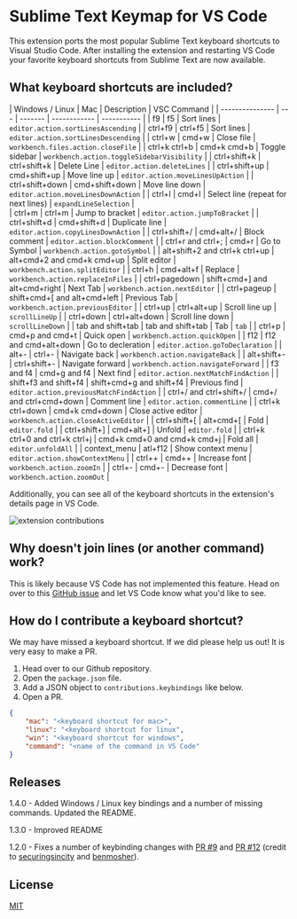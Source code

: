 # Sublime Text Keymap for VS Code

This extension ports the most popular Sublime Text keyboard shortcuts to Visual Studio Code. After installing the extension and restarting VS Code your favorite keyboard shortcuts from Sublime Text are now available. 

## What keyboard shortcuts are included?

| Windows / Linux | Mac | Description  | VSC Command |
| --------------- | --- | ------- | ------------ | ----------- |
| f9 | f5 | Sort lines | `editor.action.sortLinesAscending` | 
| ctrl+f9 | ctrl+f5 | Sort lines | `editor.action.sortLinesDescending` | 
| ctrl+w | cmd+w | Close file | `workbench.files.action.closeFile` | 
| ctrl+k ctrl+b | cmd+k cmd+b | Toggle sidebar | `workbench.action.toggleSidebarVisibility` | 
| ctrl+shift+k | ctrl+shift+k | Delete Line | `editor.action.deleteLines` | 
| ctrl+shift+up | cmd+shift+up | Move line up | `editor.action.moveLinesUpAction` | 
| ctrl+shift+down | cmd+shift+down | Move line down | `editor.action.moveLinesDownAction` | 
| ctrl+l | cmd+l | Select line (repeat for next lines) | `expandLineSelection` |  
| ctrl+m | ctrl+m | Jump to bracket | `editor.action.jumpToBracket` | 
| ctrl+shift+d | cmd+shift+d | Duplicate line | `editor.action.copyLinesDownAction` | 
| ctrl+shift+/ | cmd+alt+/ | Block comment | `editor.action.blockComment` | 
| ctrl+r and ctrl+; | cmd+r | Go to Symbol | `workbench.action.gotoSymbol` | 
| alt+shift+2 and ctrl+k ctrl+up | alt+cmd+2 and cmd+k cmd+up | Split editor | `workbench.action.splitEditor` | 
| ctrl+h | cmd+alt+f | Replace | `workbench.action.replaceInFiles` | 
| ctrl+pagedown | shift+cmd+] and alt+cmd+right | Next Tab | `workbench.action.nextEditor` | 
| ctrl+pageup | shift+cmd+[ and alt+cmd+left | Previous Tab | `workbench.action.previousEditor` | 
| ctrl+up | ctrl+alt+up | Scroll line up | `scrollLineUp` | 
| ctrl+down | ctrl+alt+down | Scroll line down | `scrollLineDown` | 
| tab and shift+tab | tab and shift+tab | Tab | `tab` | 
| ctrl+p | cmd+p and cmd+t | Quick open | `workbench.action.quickOpen` |
| f12 | f12 and cmd+alt+down | Go to decleration | `editor.action.goToDeclaration` |
| alt+- | ctrl+- | Navigate back | `workbench.action.navigateBack` | 
| alt+shift+- | ctrl+shift+- | Navigate forward | `workbench.action.navigateForward` | 
| f3 and f4 | cmd+g and f4 | Next find | `editor.action.nextMatchFindAction` | 
| shift+f3 and shift+f4 | shift+cmd+g and shift+f4 | Previous find | `editor.action.previousMatchFindAction` | 
| ctrl+/ and ctrl+shift+/ | cmd+/ and ctrl+cmd+down | Comment line | `editor.action.commentLine` | 
| ctrl+k ctrl+down | cmd+k cmd+down | Close active editor | `workbench.action.closeActiveEditor` | 
| ctrl+shift+[ | alt+cmd+[ | Fold | `editor.fold` | 
| ctrl+shift+] | cmd+alt+] | Unfold | `editor.fold` | 
| ctrl+k ctrl+0 and ctrl+k ctrl+j | cmd+k cmd+0 and cmd+k cmd+j | Fold all | `editor.unfoldAll` | 
| context_menu | atl+f12 | Show context menu | `editor.action.showContextMenu` |
| ctrl++ | cmd++ | Increase font | `workbench.action.zoomIn` |
| ctrl+- | cmd+- | Decrease font | `workbench.action.zoomOut` |

Additionally, you can see all of the keyboard shortcuts in the extension's details page in VS Code. 

![extension contributions](https://github.com/Microsoft/vscode-sublime-keybindings/blob/master/contributions_list.png?raw=true)

## Why doesn't join lines (or another command) work? 

This is likely because VS Code has not implemented this feature. Head on over to this [GitHub issue](https://github.com/Microsoft/vscode/issues/3776) and let VS Code know what you'd like to see. 

## How do I contribute a keyboard shortcut?

We may have missed a keyboard shortcut. If we did please help us out! It is very easy to make a PR. 

1. Head over to our Github repository. 
2. Open the `package.json` file. 
3. Add a JSON object to `contributions.keybindings` like below. 
4. Open a PR. 

```json
{
    "mac": "<keyboard shortcut for mac>",
    "linux": "<keyboard shortcut for linux",
    "win": "<keyboard shortcut for windows",
    "command": "<name of the command in VS Code"
}
```

## Releases

1.4.0 - Added Windows / Linux key bindings and a number of missing commands. Updated the README. 

1.3.0 - Improved README

1.2.0 - Fixes a number of keybinding changes with [PR #9](https://github.com/Microsoft/vscode-sublime-keybindings/pull/9) and [PR #12](https://github.com/Microsoft/vscode-sublime-keybindings/pull/12) (credit to [securingsincity](https://github.com/Microsoft/vscode-sublime-keybindings/issues?q=is%3Apr+author%3Asecuringsincity) and [benmosher](https://github.com/Microsoft/vscode-sublime-keybindings/issues?q=is%3Apr+author%3Abenmosher)).

## License
[MIT](license.txt)
